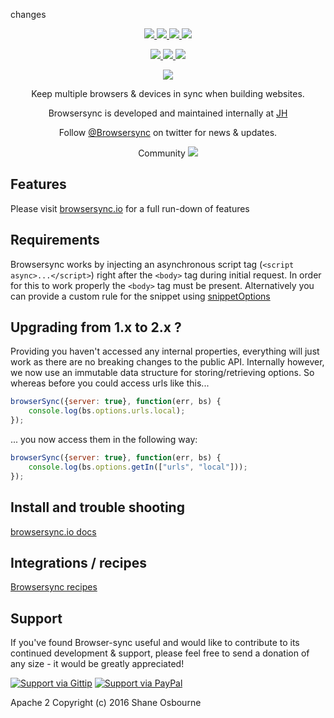 changes
<p align="center">
<a href="https://ci.appveyor.com/project/shakyShane/browser-sync" title="AppVeyor branch">
 <img src="https://img.shields.io/appveyor/ci/shakyshane/browser-sync/master.svg?style=flat-square&label=windows" />
</a>
<a href="https://travis-ci.org/BrowserSync/browser-sync" title="Travis branch">
 <img src="https://img.shields.io/travis/BrowserSync/browser-sync/master.svg?style=flat-square&label=linux" />
</a>
<a href="https://coveralls.io/r/BrowserSync/browser-sync?branch=master" title="Coverage Status">
 <img src="https://img.shields.io/coveralls/BrowserSync/browser-sync.svg?style=flat-square" />
</a>
<a href="https://www.npmjs.com/package/browser-sync">
 <img src="https://img.shields.io/npm/dm/browser-sync.svg?style=flat-square" />
</a>
</p>
<p align="center">
<a href="https://www.npmjs.com/package/browser-sync" title="NPM version">
 <img src="https://img.shields.io/npm/v/browser-sync.svg?style=flat-square" />
</a>
<a href="https://david-dm.org/Browsersync/browser-sync" title="Dependency Status">
 <img src="https://img.shields.io/david/Browsersync/browser-sync.svg?style=flat-square&label=deps" />
</a>
<a href="https://david-dm.org/Browsersync/browser-sync#info=devDependencies" title="devDependency Status">
 <img src="https://img.shields.io/david/dev/Browsersync/browser-sync.svg?style=flat-square&label=devDeps" />
</a>
</p>
<p align="center"><a href="http://www.browsersync.io"><img src="https://raw.githubusercontent.com/BrowserSync/browsersync.github.io/master/public/img/logo-gh.png" /></a></p>
<p align="center">Keep multiple browsers & devices in sync when building websites.</p>

<p align="center">Browsersync is developed and maintained internally at <a href="http://www.wearejh.com">JH</a></p>
<p align="center">Follow <a href="https://twitter.com/browsersync">@Browsersync</a> on twitter for news & updates.</p>
<p align="center">Community <a href="https://browsersync.herokuapp.com"><img src="https://browsersync.herokuapp.com/badge.svg" /></a></p>

## Features

Please visit [browsersync.io](http://browsersync.io) for a full run-down of features

## Requirements

Browsersync works by injecting an asynchronous script tag (`<script async>...</script>`) right after the `<body>` tag
during initial request. In order for this to work properly the `<body>` tag must be present. Alternatively you
can provide a custom rule for the snippet using [snippetOptions](http://www.browsersync.io/docs/options/#option-snippetOptions)

## Upgrading from 1.x to 2.x ?
Providing you haven't accessed any internal properties, everything will just work as
 there are no breaking changes to the public API. Internally however, we now use an
 immutable data structure for storing/retrieving options. So whereas before you could access urls like this...

```js
browserSync({server: true}, function(err, bs) {
    console.log(bs.options.urls.local);
});
```

... you now access them in the following way:

```js
browserSync({server: true}, function(err, bs) {
    console.log(bs.options.getIn(["urls", "local"]));
});
```

## Install and trouble shooting

[browsersync.io docs](http://browsersync.io)

## Integrations / recipes

[Browsersync recipes](https://github.com/Browsersync/recipes)

## Support

If you've found Browser-sync useful and would like to contribute to its continued development & support, please feel free to send a donation of any size - it would be greatly appreciated!

[![Support via Gittip](https://rawgithub.com/chris---/Donation-Badges/master/gittip.jpeg)](https://www.gittip.com/shakyshane)
[![Support via PayPal](https://rawgithub.com/chris---/Donation-Badges/master/paypal.jpeg)](https://www.paypal.com/cgi-bin/webscr?cmd=_donations&business=shakyshane%40gmail%2ecom&lc=US&item_name=browser%2dsync)


Apache 2
Copyright (c) 2016 Shane Osbourne
